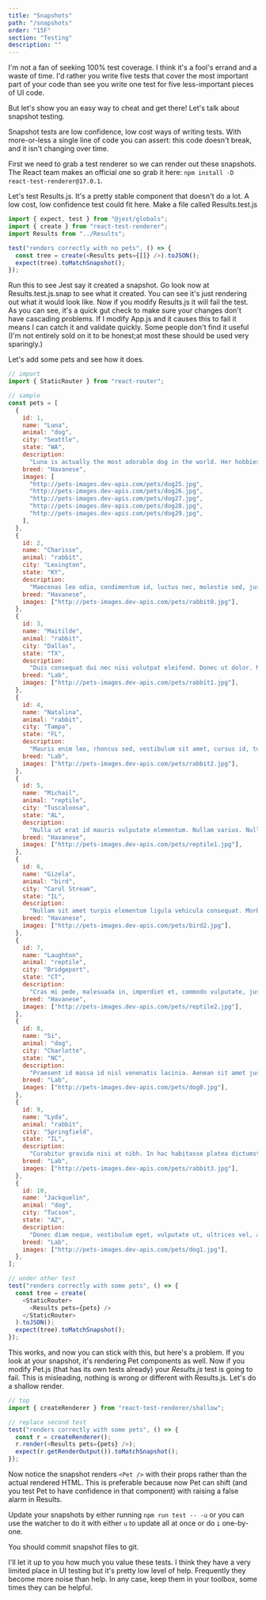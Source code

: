 ```yaml
---
title: "Snapshots"
path: "/snapshots"
order: "15F"
section: "Testing"
description: ""
---
```


I'm not a fan of seeking 100% test coverage. I think it's a fool's errand and a waste of time. I'd rather you write five tests that cover the most important part of your code than see you write one test for five less-important pieces of UI code.

But let's show you an easy way to cheat and get there! Let's talk about snapshot testing.

Snapshot tests are low confidence, low cost ways of writing tests. With more-or-less a single line of code you can assert: this code doesn't break, and it isn't changing over time.

First we need to grab a test renderer so we can render out these snapshots. The React team makes an official one so grab it here: `npm install -D react-test-renderer@17.0.1`.

Let's test Results.js. It's a pretty stable component that doesn't do a lot. A low cost, low confidence test could fit here. Make a file called Results.test.js

```javascript
import { expect, test } from "@jest/globals";
import { create } from "react-test-renderer";
import Results from "../Results";

test("renders correctly with no pets", () => {
  const tree = create(<Results pets={[]} />).toJSON();
  expect(tree).toMatchSnapshot();
});
```

Run this to see Jest say it created a snapshot. Go look now at Results.test.js.snap to see what it created. You can see it's just rendering out what it would look like. Now if you modify Results.js it will fail the test. As you can see, it's a quick gut check to make sure your changes don't have cascading problems. If I modify App.js and it causes this to fail it means I can catch it and validate quickly. Some people don't find it useful (I'm not entirely sold on it to be honest;at most these should be used very sparingly.)

Let's add some pets and see how it does.

```javascript
// import
import { StaticRouter } from "react-router";

// sample
const pets = [
  {
    id: 1,
    name: "Luna",
    animal: "dog",
    city: "Seattle",
    state: "WA",
    description:
      "Luna is actually the most adorable dog in the world. Her hobbies include yelling at squirrels, aggressively napping on her owners' laps, and asking to be fed two hours before IT'S DAMN WELL TIME LUNA. Luna is beloved by her puppy parents and lazily resides currently in Seattle, Washington.",
    breed: "Havanese",
    images: [
      "http://pets-images.dev-apis.com/pets/dog25.jpg",
      "http://pets-images.dev-apis.com/pets/dog26.jpg",
      "http://pets-images.dev-apis.com/pets/dog27.jpg",
      "http://pets-images.dev-apis.com/pets/dog28.jpg",
      "http://pets-images.dev-apis.com/pets/dog29.jpg",
    ],
  },
  {
    id: 2,
    name: "Charisse",
    animal: "rabbit",
    city: "Lexington",
    state: "KY",
    description:
      "Maecenas leo odio, condimentum id, luctus nec, molestie sed, justo. Pellentesque viverra pede ac diam. Cras pellentesque volutpat dui.\n\nMaecenas tristique, est et tempus semper, est quam pharetra magna, ac consequat metus sapien ut nunc. Vestibulum ante ipsum primis in faucibus orci luctus et ultrices posuere cubilia Curae; Mauris viverra diam vitae quam. Suspendisse potenti.",
    breed: "Havanese",
    images: ["http://pets-images.dev-apis.com/pets/rabbit0.jpg"],
  },
  {
    id: 3,
    name: "Maitilde",
    animal: "rabbit",
    city: "Dallas",
    state: "TX",
    description:
      "Duis consequat dui nec nisi volutpat eleifend. Donec ut dolor. Morbi vel lectus in quam fringilla rhoncus.\n\nMauris enim leo, rhoncus sed, vestibulum sit amet, cursus id, turpis. Integer aliquet, massa id lobortis convallis, tortor risus dapibus augue, vel accumsan tellus nisi eu orci. Mauris lacinia sapien quis libero.\n\nNullam sit amet turpis elementum ligula vehicula consequat. Morbi a ipsum. Integer a nibh.",
    breed: "Lab",
    images: ["http://pets-images.dev-apis.com/pets/rabbit1.jpg"],
  },
  {
    id: 4,
    name: "Natalina",
    animal: "rabbit",
    city: "Tampa",
    state: "FL",
    description:
      "Mauris enim leo, rhoncus sed, vestibulum sit amet, cursus id, turpis. Integer aliquet, massa id lobortis convallis, tortor risus dapibus augue, vel accumsan tellus nisi eu orci. Mauris lacinia sapien quis libero.\n\nNullam sit amet turpis elementum ligula vehicula consequat. Morbi a ipsum. Integer a nibh.\n\nIn quis justo. Maecenas rhoncus aliquam lacus. Morbi quis tortor id nulla ultrices aliquet.",
    breed: "Lab",
    images: ["http://pets-images.dev-apis.com/pets/rabbit2.jpg"],
  },
  {
    id: 5,
    name: "Michail",
    animal: "reptile",
    city: "Tuscaloosa",
    state: "AL",
    description:
      "Nulla ut erat id mauris vulputate elementum. Nullam varius. Nulla facilisi.\n\nCras non velit nec nisi vulputate nonummy. Maecenas tincidunt lacus at velit. Vivamus vel nulla eget eros elementum pellentesque.\n\nQuisque porta volutpat erat. Quisque erat eros, viverra eget, congue eget, semper rutrum, nulla. Nunc purus.",
    breed: "Havanese",
    images: ["http://pets-images.dev-apis.com/pets/reptile1.jpg"],
  },
  {
    id: 6,
    name: "Gizela",
    animal: "bird",
    city: "Carol Stream",
    state: "IL",
    description:
      "Nullam sit amet turpis elementum ligula vehicula consequat. Morbi a ipsum. Integer a nibh.\n\nIn quis justo. Maecenas rhoncus aliquam lacus. Morbi quis tortor id nulla ultrices aliquet.",
    breed: "Havanese",
    images: ["http://pets-images.dev-apis.com/pets/bird2.jpg"],
  },
  {
    id: 7,
    name: "Laughton",
    animal: "reptile",
    city: "Bridgeport",
    state: "CT",
    description:
      "Cras mi pede, malesuada in, imperdiet et, commodo vulputate, justo. In blandit ultrices enim. Lorem ipsum dolor sit amet, consectetuer adipiscing elit.",
    breed: "Havanese",
    images: ["http://pets-images.dev-apis.com/pets/reptile2.jpg"],
  },
  {
    id: 8,
    name: "Si",
    animal: "dog",
    city: "Charlotte",
    state: "NC",
    description:
      "Praesent id massa id nisl venenatis lacinia. Aenean sit amet justo. Morbi ut odio.",
    breed: "Lab",
    images: ["http://pets-images.dev-apis.com/pets/dog0.jpg"],
  },
  {
    id: 9,
    name: "Lyda",
    animal: "rabbit",
    city: "Springfield",
    state: "IL",
    description:
      "Curabitur gravida nisi at nibh. In hac habitasse platea dictumst. Aliquam augue quam, sollicitudin vitae, consectetuer eget, rutrum at, lorem.\n\nInteger tincidunt ante vel ipsum. Praesent blandit lacinia erat. Vestibulum sed magna at nunc commodo placerat.",
    breed: "Lab",
    images: ["http://pets-images.dev-apis.com/pets/rabbit3.jpg"],
  },
  {
    id: 10,
    name: "Jackquelin",
    animal: "dog",
    city: "Tucson",
    state: "AZ",
    description:
      "Donec diam neque, vestibulum eget, vulputate ut, ultrices vel, augue. Vestibulum ante ipsum primis in faucibus orci luctus et ultrices posuere cubilia Curae; Donec pharetra, magna vestibulum aliquet ultrices, erat tortor sollicitudin mi, sit amet lobortis sapien sapien non mi. Integer ac neque.",
    breed: "Lab",
    images: ["http://pets-images.dev-apis.com/pets/dog1.jpg"],
  },
];

// under other test
test("renders correctly with some pets", () => {
  const tree = create(
    <StaticRouter>
      <Results pets={pets} />
    </StaticRouter>
  ).toJSON();
  expect(tree).toMatchSnapshot();
});
```

This works, and now you can stick with this, but here's a problem. If you look at your snapshot, it's rendering Pet components as well. Now if you modify Pet.js (that has its own tests already) your _Results.js_ test is going to fail. This is misleading, nothing is wrong or different with Results.js. Let's do a shallow render.

```javascript
// top
import { createRenderer } from "react-test-renderer/shallow";

// replace second test
test("renders correctly with some pets", () => {
  const r = createRenderer();
  r.render(<Results pets={pets} />);
  expect(r.getRenderOutput()).toMatchSnapshot();
});
```

Now notice the snapshot renders `<Pet />` with their props rather than the actual rendered HTML. This is preferable because now Pet can shift (and you test Pet to have confidence in that component) with raising a false alarm in Results.

Update your snapshots by either running `npm run test -- -u` or you can use the watcher to do it with either `u` to update all at once or do `i` one-by-one.

You should commit snapshot files to git.

I'll let it up to you how much you value these tests. I think they have a very limited place in UI testing but it's pretty low level of help. Frequently they become more noise than help. In any case, keep them in your toolbox, some times they can be helpful.
